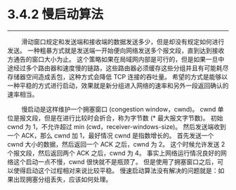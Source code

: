 # 3.4.2 慢启动算法
***

&emsp;&emsp;
滑动窗口规定和发送端和接收端的数据发送多少，但是却没有规定如何进行发送。
一种粗暴方式就是发送端一开始便向网络发送多个报文段，直到达到接收方通告的窗口大小为止。
这个策略如果在局域网内部是可行的，但是如果一旦中途经过多个路由器和速度慢的链路，这些路由器必须缓存这些分组并且有可能耗尽存储器空间造成丢包，这种方式会降低 TCP 连接的吞吐量。
希望的方式是能够以一种平稳的方式进行启动，效果就是新分组进入网络的速率和另外一段返回确认的速率相当。

&emsp;&emsp;
慢启动是这样维护一个拥塞窗口 (congestion window，cwnd)。
cwnd 单位是报文段，但是在进行比较时会折合，称为字节数 (\* 最大报文字节数)。
初始 cwnd 为 1，不允许超过 min (cwd，receiver-windows-size)。
然后发送端收到一个 ACK，那么 cwnd 加 1，最好情况 cwnd 是指数增长的。
首先发送一个 cwnd 大小的数据，然后返回一个 ACK 之后，cwnd 为 2。
这个时候允许发送 2 个报文段，然后返回两个 ACK 之后，cwnd 为 4。
事实上网络运行情况良好的网络这个启动一点不慢，cwnd 很快就不是瓶颈了。
但是使用了拥塞窗口之后，可以使得启动这个过程相对来说比较平稳。
慢速启动算法没有解决的问题就是：如果出现拥塞分组丢失，应该如何处理。